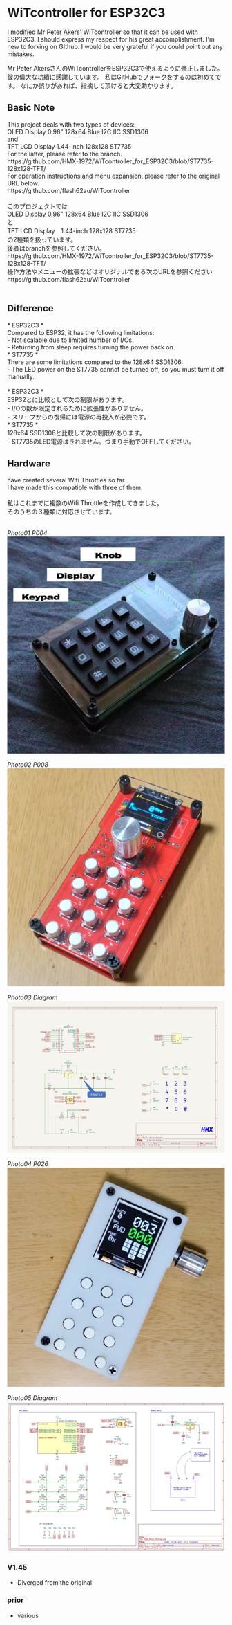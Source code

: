 # WiTcontroller for ESP32C3

I modified Mr Peter Akers' WiTcontroller so that it can be used with ESP32C3.
I should express my respect for his great accomplishment.
I'm new to forking on GIthub.
I would be very grateful if you could point out any mistakes.

Mr Peter AkersさんのWiTcontrollerをESP32C3で使えるように修正しました。
彼の偉大な功績に感謝しています。
私はGitHubでフォークをするのは初めてです。
なにか誤りがあれば、指摘して頂けると大変助かります。

<h2>Basic Note</h2>
This project deals with two types of devices: <BR>
OLED Display 0.96" 128x64 Blue I2C IIC SSD1306 <BR>
and<BR> 
TFT LCD Display 1.44-inch 128x128 ST7735<BR>
For the latter, please refer to the branch.<BR> 
https://github.com/HMX-1972/WiTcontroller_for_ESP32C3/blob/ST7735-128x128-TFT/
<BR>
For operation instructions and menu expansion, please refer to the original URL below.<BR>
https://github.com/flash62au/WiTcontroller<BR>
<BR>
このプロジェクトでは<BR>
OLED Display 0.96" 128x64 Blue I2C IIC SSD1306<BR>
と<BR>
TFT LCD Display　1.44-inch 128x128 ST7735<BR>
の2種類を扱っています。<BR>
後者はbranchを参照してください。<BR>
https://github.com/HMX-1972/WiTcontroller_for_ESP32C3/blob/ST7735-128x128-TFT/
<BR>
操作方法やメニューの拡張などはオリジナルである次のURLを参照ください<BR>
https://github.com/flash62au/WiTcontroller<BR>
<BR>

<h2>Difference</h2>
* ESP32C3 *<BR>
Compared to ESP32, it has the following limitations:<BR>
- Not scalable due to limited number of I/Os.<BR>
- Returning from sleep requires turning the power back on.<BR>
* ST7735 *<BR>
There are some limitations compared to the 128x64 SSD1306:<BR>
- The LED power on the ST7735 cannot be turned off, so you must turn it off manually.<BR>
<BR>
* ESP32C3 *<BR>
ESP32とに比較として次の制限があります。<BR>
- I/Oの数が限定されるために拡張性がありません。<BR>
- スリープからの復帰には電源の再投入が必要です。<BR>
* ST7735 *<BR>
128x64 SSD1306と比較して次の制限があります。<BR>
- ST7735のLED電源はきれません。つまり手動でOFFしてください。<BR>

<h2>Hardware</h2>
have created several Wifi Throttles so far.<BR>
I have made this compatible with three of them.<BR>
<BR>
私はこれまでに複数のWifi Throttleを作成してきました。<BR>
そのうちの３種類に対応させています。<BR> <BR>



*Photo01 P004*
![Photo](HMX_P004_Photo01.jpg)

*Photo02 P008*
![Photo](HMX_P008_Photo01.jpg)

*Photo03 Diagram*
![Wire Drawing](HMX_P004_DWG.jpg)

*Photo04 P026*
![Photo](HMX_P026_Photo01.jpg)

*Photo05 Diagram*
![Wire Drawing](HMX_P026_DWG.jpg)

### V1.45
- Diverged from the original

### prior 
- various
